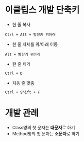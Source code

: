 # 이클립스 개발 단축키
- 한 줄 복사
``` Text
Ctrl + Alt + 방향키 위아래
```

- 한 줄 자체를 위/아래 이동
``` Text
Alt + 방향키 위아래
```

- 한 줄 제거
``` Text
Ctrl + D
```

- 자동 줄 맞춤
``` Text
Ctrl + Shift + F
```

# 개발 관례
- Class명의 첫 문자는 **대문자**로 하기
- Method명의 첫 문자는 **소문자**로 하기
